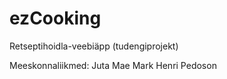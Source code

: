 # ezCooking
Retseptihoidla-veebiäpp (tudengiprojekt)

Meeskonnaliikmed:
Juta Mae
Mark Henri Pedoson
